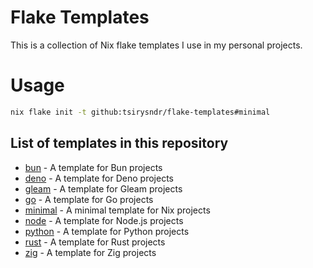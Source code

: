 # Flake Templates

This is a collection of Nix flake templates I use in my personal projects.

# Usage
```bash
nix flake init -t github:tsirysndr/flake-templates#minimal
```

## List of templates in this repository

- [bun](./bun) - A template for Bun projects
- [deno](./deno) - A template for Deno projects
- [gleam](./gleam) - A template for Gleam projects
- [go](./go) - A template for Go projects
- [minimal](./minimal) - A minimal template for Nix projects
- [node](./node) - A template for Node.js projects
- [python](./python) - A template for Python projects
- [rust](./rust) - A template for Rust projects
- [zig](./zig) - A template for Zig projects
